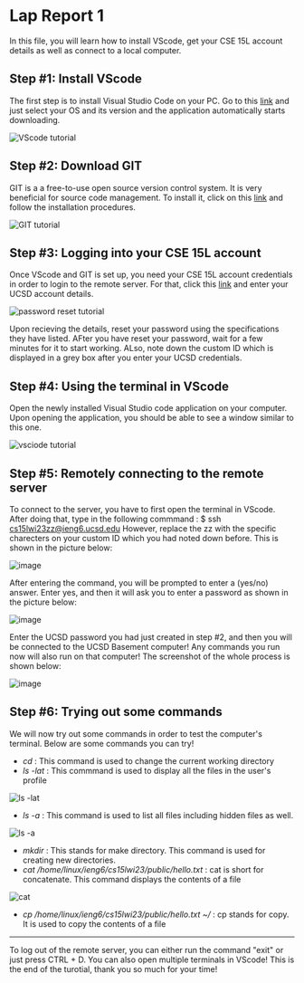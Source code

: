 # Lap Report 1

In this file, you will learn how to install VScode, get your CSE 15L account details as well as connect to a local computer. 

## Step #1: Install VScode
The first step is to install Visual Studio Code on your PC. Go to this [link](https://code.visualstudio.com/download) and just select your OS and its version and the application automatically starts downloading.

![VScode tutorial](https://user-images.githubusercontent.com/116845419/212206740-73c63b0f-d69c-4df8-9b42-0369de90765c.png)

 

## Step #2: Download GIT
GIT is a a free-to-use open source version control system. It is very beneficial for source code management. To install it, click on this [link](https://gitforwindows.org/) and follow the installation procedures. 

![GIT tutorial](https://user-images.githubusercontent.com/116845419/212206847-723c7e73-e3d5-436c-99f0-0c32acfe4cdc.png)

## Step #3: Logging into your CSE 15L account
Once VScode and GIT is set up, you need your CSE 15L account credentials in order to login to the remote server. For that, click this [link](https://sdacs.ucsd.edu/~icc/index.php) and enter your UCSD account details. 

![password reset tutorial](https://user-images.githubusercontent.com/116845419/212208184-52535399-9d3f-480e-85c4-3048248901bd.png)

Upon recieving the details, reset your password using the specifications they have listed. AFter you have reset your password, wait for a few minutes for it to start working. ALso, note down the custom ID which is displayed in a grey box after you enter your UCSD credentials.


## Step #4: Using the terminal in VScode
Open the newly installed Visual Studio code application on your computer. Upon opening the application, you should be able to see a window similar to this one.

![vsciode tutorial](https://user-images.githubusercontent.com/116845419/212236950-ac57405e-fab2-4409-be42-dfdbf0b7e4b4.jpg)


## Step #5: Remotely connecting to the remote server

To connect to the server, you have to first open the terminal in VScode. After doing that, type in the following commmand : $ ssh cs15lwi23zz@ieng6.ucsd.edu
However, replace the zz with the specific charecters on your custom ID which you had noted down before. This is shown in the picture below:

![image](https://user-images.githubusercontent.com/116845419/214959737-4594ea6a-4908-4e71-ac2b-f9fede2a2045.png)


After entering the command, you will be prompted to enter a (yes/no) answer. Enter yes, and then it will ask you to enter a password as shown in the picture below:


![image](https://user-images.githubusercontent.com/116845419/212237985-2eecf5fb-4486-4e12-877c-36847574688d.png)



Enter the UCSD password you had just created in step #2, and then you will be connected to the UCSD Basement computer! Any commands you run now will also run on that computer! The screenshot of the whole process is shown below:

![image](https://user-images.githubusercontent.com/116845419/214959865-b4aa0045-78b2-4fe0-b83a-6f5fb51e3712.png)


## Step #6: Trying out some commands
We will now try out some commands in order to test the computer's terminal. Below are some commands you can try!
* _cd_ : This command is used to change the current working directory
* _ls -lat_ : This commmand is used to display all the files in the user's profile

![ls -lat](https://user-images.githubusercontent.com/116845419/214956303-f9e4874f-c0f2-4ce3-9416-d90695c62ad3.png)

* _ls -a_ : This command is used to list all files including hidden files as well.

![ls -a](https://user-images.githubusercontent.com/116845419/214956270-b5e64ede-9b93-4382-bfb9-9937e573dadb.png)

* _mkdir_ : This stands for make directory. This command is used for creating new directories.
* _cat /home/linux/ieng6/cs15lwi23/public/hello.txt_ : cat is short for concatenate. This command displays the contents of a file

 ![cat](https://user-images.githubusercontent.com/116845419/214956321-847ab68d-170e-4f7e-8c34-b7431ff0696d.png)
 
* _cp /home/linux/ieng6/cs15lwi23/public/hello.txt ~/_ : cp stands for copy. It is used to copy the contents of a file

---
To log out of the remote server, you can either run the command "exit" or just press CTRL + D. You can also open multiple terminals in VScode! This is the end of the turotial, thank you so much for your time!

